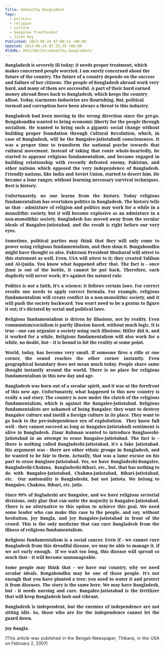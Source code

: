 ```yaml
---
Title: Unhealthy Bangladesh
Tags:
  - politics
  - religion
  - culture
  - bangalee freethinker
  - Jiten Roy
Published: 2013-06-24 07:00:11 +06:00
Updated: 2013-06-24 07:25:35 +06:00
OldURL: 2013/06/24/unhealthy-bangladesh/
---
```


<!--[if gte mso 9]&gt;-->

<!--[if gte mso 9]&gt;-->

<b><span style="font-family: 'Bell MT','serif'">Bangladesh is severely ill today; it needs proper treatment, which makes concerned people worried. I am surely concerned about the future of the country. The future of a country depends on the success and failure of her citizens. The people of Bangladesh abroad work very hard, and many of them are successful. A part of their hard earned money abroad flows back to Bangladesh, which keeps the country afloat. Today, Garments Industries are flourishing. But, political turmoil and corruption have been always a threat to this industry. <span> </span></span></b>
<p class="MsoNormal" style="text-align: justify"><b><span style="font-family: 'Bell MT','serif'">Bangladesh had been moving in the wrong direction since the get-go. Bongabondhu wanted to bring economic liberty for the people through socialism. He wanted to bring such a gigantic social change without building proper foundation through Cultural Revolution, which, in case of Bangladesh, will be the Bangalee-Jatiotabadi consciousness. It was a proper time to transform the national psyche towards that cultural movement. Instead of taking that route whole-heartedly, he started to appease religious fundamentalism, and became engaged in building relationship with recently defeated enemy, Pakistan, and other nations which opposed the very independence of Bangladesh. Friendly nations, like India and Soviet Union, started to desert him. He became a lone ranger, without learning necessary survival techniques. Rest is history. </span></b></p>
<p class="MsoNormal" style="text-align: justify"><b><span style="font-family: 'Bell MT','serif'">Unfortunately, no one learns from the history. Today religious fundamentalism has overtaken politics in Bangladesh. The history tells us that - admixture of religion and politics may work for a while in a monolithic society, but it will become explosive as an admixture in a non-monolithic society. Bangladesh has moved away from the secular ideals of Bangalee-Jatiotabad, and the result is right before our very eyes.</span></b></p>
<p class="MsoNormal" style="text-align: justify"><b><span style="font-family: 'Bell MT','serif'">Sometime, political parties may think that they will only come to power using religious fundamentalism, and then shun it. Bongabondhu might have thought so also. Pakistani President Musharaf will attest to this statement as well. Even, USA will attest to it; they created Taliban and Al-Qaida. You know what happened after that. The fact is - once Jinni is out of the bottle, it cannot be put back. Therefore, such duplicity will never work; it's against the natural rule. </span></b></p>
<p class="MsoNormal" style="text-align: justify"><b><span style="font-family: 'Bell MT','serif'">Politics is not a faith, it's a science; it follows certain laws. For correct results one needs to apply correct formula. For example, religious fundamentalism will create conflict in a non-monolithic society, and it will push the society backward. You won't need to be a genius to figure it out; it's dictated by social and political laws. </span></b></p>
<p class="MsoNormal" style="text-align: justify"><b><span style="font-family: 'Bell MT','serif'">Religious fundamentalism is driven by illusions, not by reality. Even communism/socialism is partly illusion based, without much logic. It is true - one can organize a society using such illusions; Hitler did it, and it worked for a while. Religious fundamentalism will also work for a while, no doubt, but – it is bound to hit the reality at some point.</span></b></p>
<p class="MsoNormal" style="text-align: justify"><b><span style="font-family: 'Bell MT','serif'">World, today, has become very small. If someone fires a rifle at one corner, the sound reaches the other corner instantly. Even geographical boundary does not mean much today. People share same thought instantly around the world. There is no place for religious fundamentalism in this new day and age. </span></b></p>
<p class="MsoNormal" style="text-align: justify"><b><span style="font-family: 'Bell MT','serif'">Bangladesh was born out of a secular spirit, and it was at the forefront of this new age. Unfortunately, what happened to this new country is really a sad story. The country is now under the clutch of the religious fundamentalism, which is against the Bangalee-Jatiotabad. Religious fundamentalists are ashamed of being Bangalee; they want to destroy Bangalee culture and instill a foreign culture in its place. They want to go back to the pre-independence era of exploitation. <span> </span>They know full well - they cannot succeed as long as Bangalee-Jatiotabadi sentiment is alive in Bangladesh. Ziaur Rahman wanted to introduce Banglaseshi-Jatiotabad in an attempt to erase Bangalee-Jatiotabad. The fact is – there is nothing called Bangladeshi-Jatiotabad, it's a fake Jatiotabad. His argument was - there are other ethnic groups in Bangladesh, and he wanted to be fair to them. Actually, that was a lame excuse on his part to erase Banglaee-Jatiotabad. Yes, we have Bangladeshi-Bangalee, Bangladeshi-Chakma, <span> </span>Bangladeshi-Bihari, etc., but, that has nothing to do with Bangalee-Jatiotabad, Chakma-Jatiotabad, Bihari-Jatiotabad, etc. <span> </span>Our nationality is Bangladeshi, but not Jatiota. We belong to Bangalee, Chakma, Bihari, etc. Jatis. </span></b></p>
<p class="MsoNormal" style="text-align: justify"><b><span style="font-family: 'Bell MT','serif'">Since 99% of Bagladeshi are Bangalee, and we have religious sectorial divisions, only glue that can unite the majority is Bangalee-Jatiotabad. There is no alternative to this option to achieve this goal. We need some leader who can make this case to the people, and say, without hesitation, Joy Bangla, and Joy Bangalee-Jatiotabad in front of the crowd. This is the only medicine that can cure Bangladesh from the illness of religious fundamentalism.</span></b></p>
<p class="MsoNormal" style="text-align: justify"><b><span style="font-family: 'Bell MT','serif'">Religious fundamentalism is a social cancer. Even if - we cannot cure Bangladesh from this dreadful disease, we may be able to manage it, if we act early enough. <span> </span>If we wait too long, this disease will spread so much that – it will become unmanageable. <span> </span></span></b></p>
<p class="MsoNormal" style="text-align: justify"><b><span style="font-family: 'Bell MT','serif'">Some people may think that – we have our country, why we need secular ideals. Bongabondhu may be one of those people. It's not enough that you have planted a tree; you need to water it and protect it from diseases. The story is the same here. We may have Bangladesh, but - it needs nursing and care. Bangalee-Jatiotabad is the fertilizer that will keep Bangladesh lush and vibrant. </span></b></p>
<p class="MsoNormal" style="text-align: justify"><b><span style="font-family: 'Bell MT','serif'">Bangladesh is independent, but the enemies of independence are not sitting idle. So, those who are for the independence cannot let the guard down. </span></b></p>
<p class="MsoNormal" style="text-align: justify"><b><span style="font-family: 'Bell MT','serif'">Joy Bangla.</span></b></p>
<p class="MsoNormal" style="text-align: justify">(This article was published in the Bengali-Newspaper, Thikana, in the USA on February 2, 2007)</p>
